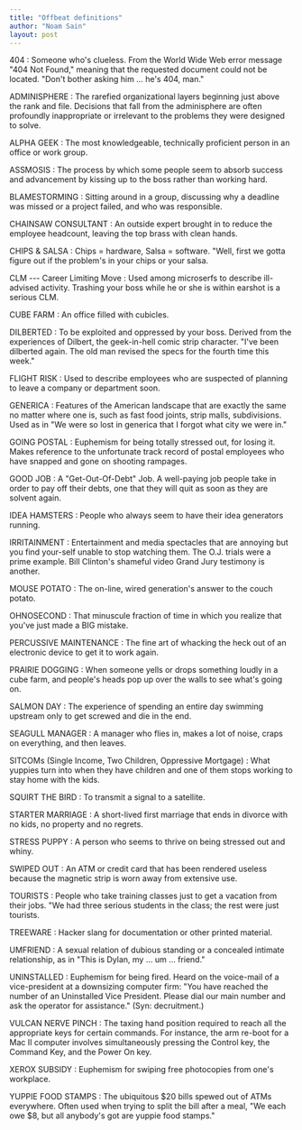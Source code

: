 ```yaml
---
title: "Offbeat definitions"
author: "Noam Sain"
layout: post
---
```


404
: Someone who's clueless. From the World Wide Web error message "404 Not Found," meaning that the requested document could not be located. "Don't bother asking him … he's 404, man."

ADMINISPHERE
: The rarefied organizational layers beginning just above the rank and file. Decisions that fall from the adminisphere are often profoundly inappropriate or irrelevant to the problems they were designed to solve.

ALPHA GEEK
: The most knowledgeable, technically proficient person in an office or work group.

ASSMOSIS
: The process by which some people seem to absorb success and advancement by kissing up to the boss rather than working hard.

BLAMESTORMING
: Sitting around in a group, discussing why a deadline was missed or a project failed, and who was responsible.

CHAINSAW CONSULTANT
: An outside expert brought in to reduce the employee headcount, leaving the top brass with clean hands.

CHIPS &amp; SALSA
: Chips = hardware, Salsa = software. "Well, first we gotta figure out if the problem's in your chips or your salsa.

CLM --- Career Limiting Move
: Used among microserfs to describe ill-advised activity. Trashing your boss while he or she is within earshot is a serious CLM.

CUBE FARM
: An office filled with cubicles.

DILBERTED
: To be exploited and oppressed by your boss. Derived from the experiences of Dilbert, the geek-in-hell comic strip character. "I've been dilberted again. The old man revised the specs for the fourth time this week."

FLIGHT RISK
: Used to describe employees who are suspected of planning to leave a company or department soon.

GENERICA
: Features of the American landscape that are exactly the same no matter where one is, such as fast food joints, strip malls, subdivisions. Used as in "We were so lost in generica that I forgot what city we were in."

GOING POSTAL
: Euphemism for being totally stressed out, for losing it. Makes reference to the unfortunate track record of postal employees who have snapped and gone on shooting rampages.

GOOD JOB
: A "Get-Out-Of-Debt" Job. A well-paying job people take in order to pay off their debts, one that they will quit as soon as they are solvent again.

IDEA HAMSTERS
: People who always seem to have their idea generators running.

IRRITAINMENT
: Entertainment and media spectacles that are annoying but you find your-self unable to stop watching them. The O.J. trials were a prime example. Bill Clinton's shameful video Grand Jury testimony is another.

MOUSE POTATO
: The on-line, wired generation's answer to the couch potato.

OHNOSECOND
: That minuscule fraction of time in which you realize that you've just made a BIG mistake.

PERCUSSIVE MAINTENANCE
: The fine art of whacking the heck out of an electronic device to get it to work again.

PRAIRIE DOGGING
: When someone yells or drops something loudly in a cube farm, and people's heads pop up over the walls to see what's going on.

SALMON DAY
: The experience of spending an entire day swimming upstream only to get screwed and die in the end.

SEAGULL MANAGER
: A manager who flies in, makes a lot of noise, craps on everything, and then leaves.

SITCOMs (Single Income, Two Children, Oppressive Mortgage)
: What yuppies turn into when they have children and one of them stops working to stay home with the kids.

SQUIRT THE BIRD
: To transmit a signal to a satellite.

STARTER MARRIAGE
: A short-lived first marriage that ends in divorce with no kids, no property and no regrets.

STRESS PUPPY
: A person who seems to thrive on being stressed out and whiny.

SWIPED OUT
: An ATM or credit card that has been rendered useless because the magnetic strip is worn away from extensive use.

TOURISTS
: People who take training classes just to get a vacation from their jobs. "We had three serious students in the class; the rest were just tourists.

TREEWARE
: Hacker slang for documentation or other printed material.

UMFRIEND
: A sexual relation of dubious standing or a concealed intimate relationship, as in "This is Dylan, my … um … friend."

UNINSTALLED
: Euphemism for being fired. Heard on the voice-mail of a vice-president at a downsizing computer firm: "You have reached the number of an Uninstalled Vice President. Please dial our main number and ask the operator for assistance." (Syn: decruitment.)

VULCAN NERVE PINCH
: The taxing hand position required to reach all the appropriate keys for certain commands. For instance, the arm re-boot for a Mac II computer involves simultaneously pressing the Control key, the Command Key, and the Power On key.

XEROX SUBSIDY
: Euphemism for swiping free photocopies from one's workplace.

YUPPIE FOOD STAMPS
: The ubiquitous $20 bills spewed out of ATMs everywhere. Often used when trying to split the bill after a meal, "We each owe $8, but all anybody's got are yuppie food stamps."
